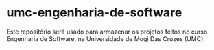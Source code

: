 # umc-engenharia-de-software
Este repositório será usado para armazenar os projetos feitos no curso Engenharia de Software, na Universidade de Mogi Das Cruzes (UMC).
